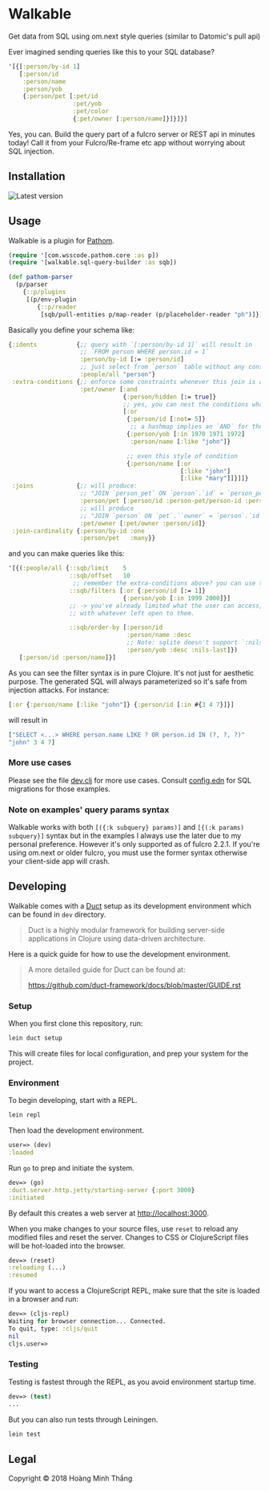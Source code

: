 # Walkable

Get data from SQL using om.next style queries (similar to Datomic's pull api)

Ever imagined sending queries like this to your SQL database?

```clj
'[{[:person/by-id 1]
   [:person/id
    :person/name
    :person/yob
    {:person/pet [:pet/id
                  :pet/yob
                  :pet/color
                  {:pet/owner [:person/name]}]}]}]
```

Yes, you can. Build the query part of a fulcro server or REST api in
minutes today! Call it from your Fulcro/Re-frame etc app without
worrying about SQL injection.

## Installation

![Latest version](https://clojars.org/walkable/latest-version.svg)

## Usage

Walkable is a plugin for [Pathom](https://github.com/wilkerlucio/pathom/).

```clj
(require '[com.wsscode.pathom.core :as p])
(require '[walkable.sql-query-builder :as sqb])

(def pathom-parser
  (p/parser
    {::p/plugins
     [(p/env-plugin
        {::p/reader
         [sqb/pull-entities p/map-reader (p/placeholder-reader "ph")]})]}))
```

Basically you define your schema like:
```clj
{:idents           {;; query with `[:person/by-id 1]` will result in
                    ;; `FROM person WHERE person.id = 1`
                    :person/by-id [:= :person/id]
                    ;; just select from `person` table without any constraints
                    :people/all "person"}
 :extra-conditions {;; enforce some constraints whenever this join is asked for
                    :pet/owner [:and
                                {:person/hidden [:= true]}
                                ;; yes, you can nest the conditions whatever you like
                                [:or
                                 {:person/id [:not= 5]}
                                  ;; a hashmap implies an `AND` for the k/v pairs inside
                                 {:person/yob [:in 1970 1971 1972]
                                  :person/name [:like "john"]}

                                 ;; even this style of condition
                                 {:person/name [:or
                                                [:like "john"]
                                                [:like "mary"]]}]]}
 :joins            {;; will produce:
                    ;; "JOIN `person_pet` ON `person`.`id` = `person_pet`.`person_id` JOIN `pet` ON `person_pet`.`pet_id` = `pet`.`id`"
                    :person/pet [:person/id :person-pet/person-id :person-pet/pet-id :pet/id]
                    ;; will produce
                    ;; "JOIN `person` ON `pet`.``owner` = `person`.`id`"
                    :pet/owner [:pet/owner :person/id]}
 :join-cardinality {:person/by-id :one
                    :person/pet   :many}}
```
and you can make queries like this:
```clj
'[{(:people/all {::sqb/limit    5
                 ::sqb/offset   10
                  ;; remember the extra-conditions above? you can use the same syntax here:
                 ::sqb/filters [:or {:person/id [:= 1]}
                                {:person/yob [:in 1999 2000]}]
                 ;; -> you've already limited what the user can access, so let them play freely
                 ;; with whatever left open to them.

                 ::sqb/order-by [:person/id
                                 :person/name :desc
                                 ;; Note: sqlite doesn't support `:nils-first`, `:nils-last`
                                 :person/yob :desc :nils-last]})
   [:person/id :person/name]}]
```

As you can see the filter syntax is in pure Clojure. It's not just for aesthetic purpose. The generated SQL will always parameterized so it's safe from injection attacks. For instance:
```clj
[:or {:person/name [:like "john"]} {:person/id [:in #{3 4 7}]}]
```
will result in
```clj
["SELECT <...> WHERE person.name LIKE ? OR person.id IN (?, ?, ?)"
"john" 3 4 7]
```

### More use cases

Please see the file [dev.clj](dev/src/dev.clj) for more use
cases. Consult [config.edn](dev/resources/walkable_demo/config.edn)
for SQL migrations for those examples.

### Note on examples' query params syntax

Walkable works with both `[({:k subquery} params)]` and `[{(:k
params) subquery}]` syntax but in the examples I always use the later
due to my personal preference. However it's only supported as of fulcro
2.2.1. If you're using om.next or older fulcro, you must use the
former syntax otherwise your client-side app will crash.

## Developing

Walkable comes with a [Duct](https://github.com/duct-framework/duct)
setup as its development environment which can be found in `dev`
directory.

> Duct is a highly modular framework for building server-side
> applications in Clojure using data-driven architecture.

Here is a quick guide for how to use the development environment.

> A more detailed guide for Duct can be found at:
>
> https://github.com/duct-framework/docs/blob/master/GUIDE.rst

### Setup

When you first clone this repository, run:

```sh
lein duct setup
```

This will create files for local configuration, and prep your system
for the project.

### Environment

To begin developing, start with a REPL.

```sh
lein repl
```

Then load the development environment.

```clojure
user=> (dev)
:loaded
```

Run `go` to prep and initiate the system.

```clojure
dev=> (go)
:duct.server.http.jetty/starting-server {:port 3000}
:initiated
```

By default this creates a web server at <http://localhost:3000>.

When you make changes to your source files, use `reset` to reload any
modified files and reset the server. Changes to CSS or ClojureScript
files will be hot-loaded into the browser.

```clojure
dev=> (reset)
:reloading (...)
:resumed
```

If you want to access a ClojureScript REPL, make sure that the site is loaded
in a browser and run:

```clojure
dev=> (cljs-repl)
Waiting for browser connection... Connected.
To quit, type: :cljs/quit
nil
cljs.user=>
```

### Testing

Testing is fastest through the REPL, as you avoid environment startup
time.

```clojure
dev=> (test)
...
```

But you can also run tests through Leiningen.

```sh
lein test
```

## Legal

Copyright © 2018 Hoàng Minh Thắng

